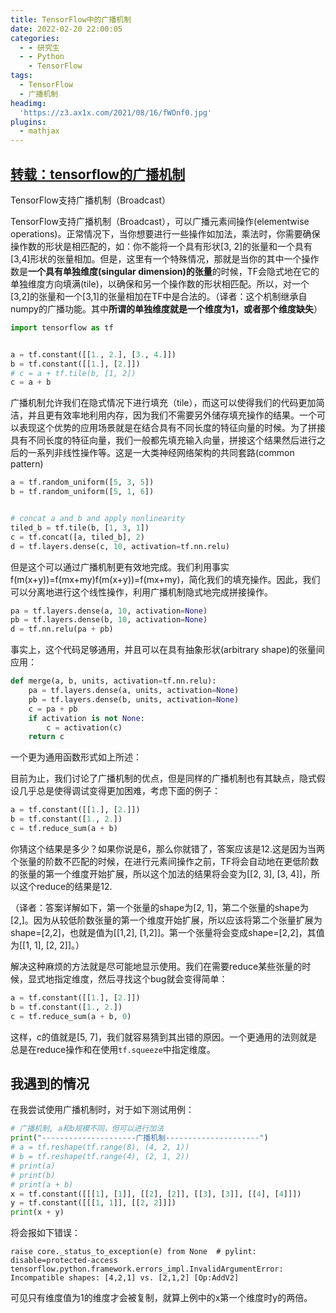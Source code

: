 ```yaml
---
title: TensorFlow中的广播机制
date: 2022-02-20 22:00:05
categories:
  - - 研究生
  - - Python
    - TensorFlow
tags:
  - TensorFlow
  - 广播机制
headimg:
  'https://z3.ax1x.com/2021/08/16/fWOnf0.jpg'
plugins:
  - mathjax
---
```


## [转载：tensorflow的广播机制](https://www.cnblogs.com/hrnn/p/13552497.html)

TensorFlow支持广播机制（Broadcast）

TensorFlow支持广播机制（Broadcast），可以广播元素间操作(elementwise operations)。正常情况下，当你想要进行一些操作如加法，乘法时，你需要确保操作数的形状是相匹配的，如：你不能将一个具有形状[3, 2]的张量和一个具有[3,4]形状的张量相加。但是，这里有一个特殊情况，那就是当你的其中一个操作数是**一个具有单独维度(singular dimension)的张量**的时候，TF会隐式地在它的单独维度方向填满(tile)，以确保和另一个操作数的形状相匹配。所以，对一个[3,2]的张量和一个[3,1]的张量相加在TF中是合法的。（译者：这个机制继承自numpy的广播功能。其中**所谓的单独维度就是一个维度为1，或者那个维度缺失**）

```python
import tensorflow as tf


a = tf.constant([[1., 2.], [3., 4.]])
b = tf.constant([[1.], [2.]])
# c = a + tf.tile(b, [1, 2])
c = a + b
```

广播机制允许我们在隐式情况下进行填充（tile），而这可以使得我们的代码更加简洁，并且更有效率地利用内存，因为我们不需要另外储存填充操作的结果。一个可以表现这个优势的应用场景就是在结合具有不同长度的特征向量的时候。为了拼接具有不同长度的特征向量，我们一般都先填充输入向量，拼接这个结果然后进行之后的一系列非线性操作等。这是一大类神经网络架构的共同套路(common pattern)

```python
a = tf.random_uniform([5, 3, 5])
b = tf.random_uniform([5, 1, 6])


# concat a and b and apply nonlinearity
tiled_b = tf.tile(b, [1, 3, 1])
c = tf.concat([a, tiled_b], 2)
d = tf.layers.dense(c, 10, activation=tf.nn.relu)
```

 

但是这个可以通过广播机制更有效地完成。我们利用事实f(m(x+y))=f(mx+my)f(m(x+y))=f(mx+my)，简化我们的填充操作。因此，我们可以分离地进行这个线性操作，利用广播机制隐式地完成拼接操作。

```python
pa = tf.layers.dense(a, 10, activation=None)
pb = tf.layers.dense(b, 10, activation=None)
d = tf.nn.relu(pa + pb)
```

事实上，这个代码足够通用，并且可以在具有抽象形状(arbitrary shape)的张量间应用：

```python
def merge(a, b, units, activation=tf.nn.relu):
    pa = tf.layers.dense(a, units, activation=None)
    pb = tf.layers.dense(b, units, activation=None)
    c = pa + pb
    if activation is not None:
        c = activation(c)
    return c
```

一个更为通用函数形式如上所述：

目前为止，我们讨论了广播机制的优点，但是同样的广播机制也有其缺点，隐式假设几乎总是使得调试变得更加困难，考虑下面的例子：

```python
a = tf.constant([[1.], [2.]])
b = tf.constant([1., 2.])
c = tf.reduce_sum(a + b)
```

你猜这个结果是多少？如果你说是6，那么你就错了，答案应该是12.这是因为当两个张量的阶数不匹配的时候，在进行元素间操作之前，TF将会自动地在更低阶数的张量的第一个维度开始扩展，所以这个加法的结果将会变为[[2, 3], [3, 4]]，所以这个reduce的结果是12. 

（译者：答案详解如下，第一个张量的shape为[2, 1]，第二个张量的shape为[2,]。因为从较低阶数张量的第一个维度开始扩展，所以应该将第二个张量扩展为shape=[2,2]，也就是值为[[1,2], [1,2]]。第一个张量将会变成shape=[2,2]，其值为[[1, 1], [2, 2]]。） 

解决这种麻烦的方法就是尽可能地显示使用。我们在需要reduce某些张量的时候，显式地指定维度，然后寻找这个bug就会变得简单：

```python
a = tf.constant([[1.], [2.]])
b = tf.constant([1., 2.])
c = tf.reduce_sum(a + b, 0)
```

这样，c的值就是[5, 7]，我们就容易猜到其出错的原因。一个更通用的法则就是总是在reduce操作和在使用`tf.squeeze`中指定维度。

## 我遇到的情况

在我尝试使用广播机制时，对于如下测试用例：

```python
# 广播机制, a和b规模不同，但可以进行加法
print("---------------------广播机制---------------------")
# a = tf.reshape(tf.range(8), (4, 2, 1))
# b = tf.reshape(tf.range(4), (2, 1, 2))
# print(a)
# print(b)
# print(a + b)
x = tf.constant([[[1], [1]], [[2], [2]], [[3], [3]], [[4], [4]]])
y = tf.constant([[[1, 1]], [[2, 2]]])
print(x + y)
```

将会报如下错误：

```shell
raise core._status_to_exception(e) from None  # pylint: disable=protected-access
tensorflow.python.framework.errors_impl.InvalidArgumentError: Incompatible shapes: [4,2,1] vs. [2,1,2] [Op:AddV2]
```

可见只有维度值为1的维度才会被复制，就算上例中的x第一个维度时y的两倍。
